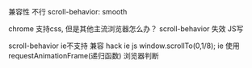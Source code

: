 兼容性 不行
scroll-behavior: smooth

chrome 支持css, 但是其他主流浏览器怎么办？ scroll-behavior 失效
JS写 

scroll-behavior ie不支持
兼容 hack ie js window.scrollTo(0,1/8); ie 使用
requestAnimationFrame(递归函数)
浏览器判断
